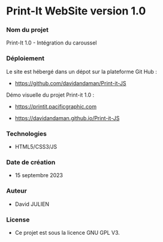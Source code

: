 
# Print-It WebSite version 1.0


### Nom du projet
Print-It 1.0 - Intégration du caroussel


### Déploiement
Le site est hébergé dans un dépot sur la plateforme Git Hub :

   * https://github.com/davidandaman/Print-it-JS

Démo visuelle du projet Print-it 1.0 :

   * https://printit.pacificgraphic.com

   * https://davidandaman.github.io/Print-it-JS


### Technologies
* HTML5/CSS3/JS


### Date de création
* 15 septembre 2023


### Auteur
* David JULIEN



### License
* Ce projet est sous la licence GNU GPL V3.